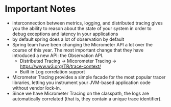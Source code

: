 # Important Notes

- interconnection between metrics, logging, and distributed tracing gives you the ability to reason about the state of your system in order to debug exceptions and latency in your applications
- by default spring does a lot of observation by default
- Spring team have been changing the Micrometer API a lot over the course of this year. The most important change that they have introduced a new API: the Observation API.
  - Distributed Tracing -> Micorometer Tracing -> https://www.w3.org/TR/trace-context/
  - Built in Log correlation support
- Micrometer Tracing provides a simple facade for the most popular tracer libraries, letting you instrument your JVM-based application code without vendor lock-in.
- Since we have Micrometer Tracing on the classpath, the logs are automatically correlated (that is, they contain a unique trace identifier). 
